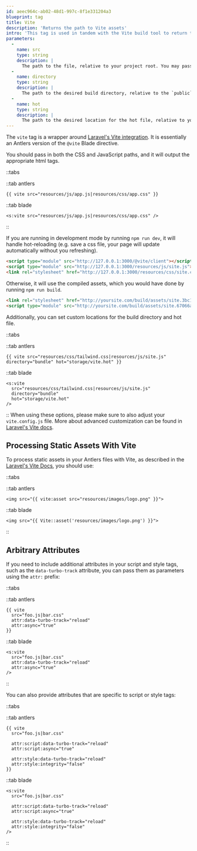 ```yaml
---
id: aeec964c-ab02-48d1-997c-8f1e331204a3
blueprint: tag
title: Vite
description: 'Returns the path to Vite assets'
intro: 'This tag is used in tandem with the Vite build tool to return the path to CSS and JavaScript files.'
parameters:
  -
    name: src
    type: string
    description: |
      The path to the file, relative to your project root. You may pass multiple files and paths.
  -
    name: directory
    type: string
    description: |
      The path to the desired build directory, relative to the `public` directory. Defaults to `build`.
  -
    name: hot
    type: string
    description: |
      The path to the desired location for the hot file, relative to your project root. Defaults to `public/hot`.
---
```

The `vite` tag is a wrapper around [Laravel's Vite integration](https://laravel.com/docs/vite). It is essentially an Antlers version of the `@vite` Blade directive.

You should pass in both the CSS and JavaScript paths, and it will output the appropriate html tags.

::tabs

::tab antlers
```antlers
{{ vite src="resources/js/app.js|resources/css/app.css" }}
```
::tab blade
```blade
<s:vite src="resources/js/app.js|resources/css/app.css" />
```
::

If you are running in development mode by running `npm run dev`, it will handle hot-reloading (e.g. save a css file, your page will update automatically without you refreshing).

```html
<script type="module" src="http://127.0.0.1:3000/@vite/client"></script>
<script type="module" src="http://127.0.0.1:3000/resources/js/site.js"></script>
<link rel="stylesheet" href="http://127.0.0.1:3000/resources/css/site.css"/>
```

Otherwise, it will use the compiled assets, which you would have done by running `npm run build`.

```html
<link rel="stylesheet" href="http://yoursite.com/build/assets/site.3bc13c9b.css"/>
<script type="module" src="http://yoursite.com/build/assets/site.67066a5d.js"></script>
```

Additionally, you can set custom locations for the build directory and hot file.

::tabs

::tab antlers
```antlers
{{ vite src="resources/css/tailwind.css|resources/js/site.js" directory="bundle" hot="storage/vite.hot" }}
```
::tab blade
```blade
<s:vite
  src="resources/css/tailwind.css|resources/js/site.js"
  directory="bundle"
  hot="storage/vite.hot"
/>
```
::
When using these options, please make sure to also adjust your `vite.config.js` file. More about advanced customization can be found in [Laravel's Vite docs](https://laravel.com/docs/9.x/vite#advanced-customization).

## Processing Static Assets With Vite

To process static assets in your Antlers files with Vite, as described in the [Laravel's Vite Docs](https://laravel.com/docs/master/vite#blade-processing-static-assets), you should use:

::tabs

::tab antlers
```antlers
<img src="{{ vite:asset src="resources/images/logo.png" }}">
```
::tab blade
```blade
<img src="{{ Vite::asset('resources/images/logo.png') }}">
```
::

## Arbitrary Attributes

If you need to include additional attributes in your script and style tags, such as the `data-turbo-track` attribute, you can pass them as parameters using the `attr:` prefix:

::tabs

::tab antlers
```antlers
{{ vite
  src="foo.js|bar.css"
  attr:data-turbo-track="reload"
  attr:async="true"
}}
```
::tab blade
```blade
<s:vite
  src="foo.js|bar.css"
  attr:data-turbo-track="reload"
  attr:async="true"
/>
```
::

You can also provide attributes that are specific to script or style tags:

::tabs

::tab antlers
```antlers
{{ vite
  src="foo.js|bar.css"

  attr:script:data-turbo-track="reload"
  attr:script:async="true"

  attr:style:data-turbo-track="reload"
  attr:style:integrity="false"
}}
```
::tab blade
```blade
<s:vite
  src="foo.js|bar.css"

  attr:script:data-turbo-track="reload"
  attr:script:async="true"

  attr:style:data-turbo-track="reload"
  attr:style:integrity="false"
/>
```
::